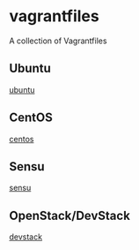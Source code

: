 # vagrantfiles

A collection of Vagrantfiles

## Ubuntu

[ubuntu](ubuntu/README.md)

## CentOS

[centos](centos/README.md)

## Sensu

[sensu](sensu/README.md)

## OpenStack/DevStack

[devstack](devstack/README.md)
